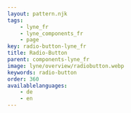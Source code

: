 ```yaml
---
layout: pattern.njk
tags: 
    - lyne_fr
    - lyne_components_fr
    - page
key: radio-button-lyne_fr
title: Radio-Button
parent: components-lyne_fr
image: lyne/overview/radiobutton.webp
keywords: radio-button
order: 360
availablelanguages: 
    - de
    - en
---
```

